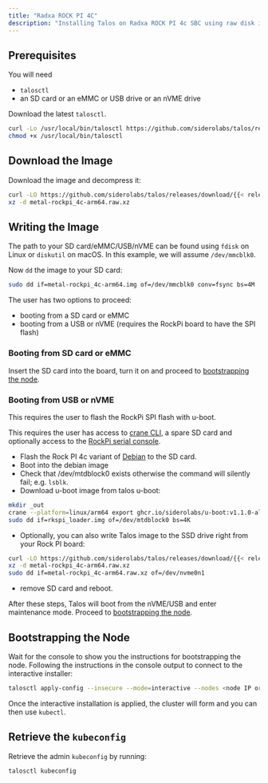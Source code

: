 ```yaml
---
title: "Radxa ROCK PI 4C"
description: "Installing Talos on Radxa ROCK PI 4c SBC using raw disk image."
---
```


## Prerequisites

You will need

- `talosctl`
- an SD card or an eMMC or USB drive or an nVME drive

Download the latest `talosctl`.

```bash
curl -Lo /usr/local/bin/talosctl https://github.com/siderolabs/talos/releases/download/{{< release >}}/talosctl-$(uname -s | tr "[:upper:]" "[:lower:]")-amd64
chmod +x /usr/local/bin/talosctl
```

## Download the Image

Download the image and decompress it:

```bash
curl -LO https://github.com/siderolabs/talos/releases/download/{{< release >}}/metal-rockpi_4c-arm64.raw.xz
xz -d metal-rockpi_4c-arm64.raw.xz
```

## Writing the Image

The path to your SD card/eMMC/USB/nVME can be found using `fdisk` on Linux or `diskutil` on macOS.
In this example, we will assume `/dev/mmcblk0`.

Now `dd` the image to your SD card:

```bash
sudo dd if=metal-rockpi_4c-arm64.img of=/dev/mmcblk0 conv=fsync bs=4M
```

The user has two options to proceed:

- booting from a SD card or eMMC
- booting from a USB or nVME (requires the RockPi board to have the SPI flash)

### Booting from SD card or eMMC

Insert the SD card into the board, turn it on and proceed to [bootstrapping the node](#bootstrapping-the-node).

### Booting from USB or nVME

This requires the user to flash the RockPi SPI flash with u-boot.

This requires the user has access to [crane CLI](https://github.com/google/go-containerregistry/releases), a spare SD card and optionally access to the [RockPi serial console](https://wiki.radxa.com/Rockpi4/dev/serial-console).

- Flash the Rock PI 4c variant of [Debian](https://wiki.radxa.com/Rockpi4/downloads) to the SD card.
- Boot into the debian image
- Check that /dev/mtdblock0 exists otherwise the command will silently fail; e.g. `lsblk`.
- Download u-boot image from talos u-boot:

```bash
mkdir _out
crane --platform=linux/arm64 export ghcr.io/siderolabs/u-boot:v1.1.0-alpha.0-19-g6691342 - | tar xf - --strip-components=1 -C _out rockpi_4c/rkspi_loader.img
sudo dd if=rkspi_loader.img of=/dev/mtdblock0 bs=4K
```

- Optionally, you can also write Talos image to the SSD drive right from your Rock PI board:

```bash
curl -LO https://github.com/siderolabs/talos/releases/download/{{< release >}}/metal-rockpi_4c-arm64.raw.xz
xz -d metal-rockpi_4c-arm64.raw.xz
sudo dd if=metal-rockpi_4c-arm64.raw.xz of=/dev/nvme0n1
```

- remove SD card and reboot.

After these steps, Talos will boot from the nVME/USB and enter maintenance mode.
Proceed to [bootstrapping the node](#bootstrapping-the-node).

## Bootstrapping the Node

Wait for the console to show you the instructions for bootstrapping the node.
Following the instructions in the console output to connect to the interactive installer:

```bash
talosctl apply-config --insecure --mode=interactive --nodes <node IP or DNS name>
```

Once the interactive installation is applied, the cluster will form and you can then use `kubectl`.

## Retrieve the `kubeconfig`

Retrieve the admin `kubeconfig` by running:

```bash
talosctl kubeconfig
```
